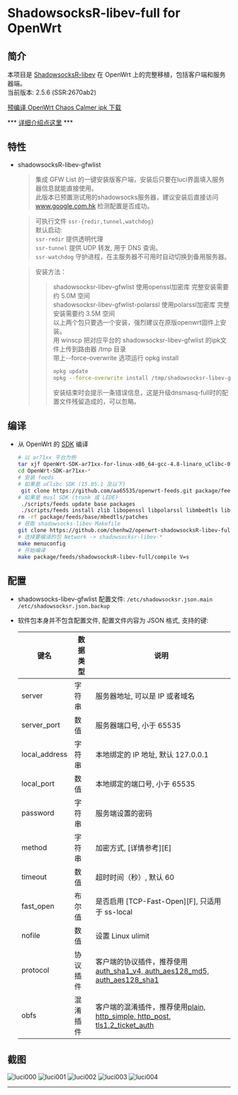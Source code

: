 ShadowsocksR-libev-full for OpenWrt  
===

简介  
---

 本项目是 [ShadowsocksR-libev][1] 在 OpenWrt 上的完整移植，包括客户端和服务器端。   
 当前版本: 2.5.6 (SSR:2670ab2)
 
 [预编译 OpenWrt Chaos Calmer ipk 下载][R]

 *** [详细介绍点这里][X] ***
 
特性  
---

 - shadowsocksR-libev-gfwlist

   > 集成 GFW List 的一键安装版客户端，安装后只要在luci界面填入服务器信息就能直接使用。  
   > 此版本已预置测试用的shadowsocks服务器，建议安装后直接访问 www.google.com.hk 检测配置是否成功。  
   
   > 可执行文件 `ssr-{redir,tunnel,watchdog}`  
   > 默认启动:  
   > `ssr-redir` 提供透明代理  
   > `ssr-tunnel` 提供 UDP 转发, 用于 DNS 查询。  
   > `ssr-watchdog` 守护进程，在主服务器不可用时自动切换到备用服务器。
   
   > 安装方法：  
     >> shadowsocksr-libev-gfwlist 使用openssl加密库 完整安装需要约 5.0M 空间  
     >> shadowsocksr-libev-gfwlist-polarssl 使用polarssl加密库 完整安装需要约 3.5M 空间  
     >> 以上两个包只要选一个安装，强烈建议在原版openwrt固件上安装。  
     >> 用 winscp 把对应平台的 shadowsocksr-libev-gfwlist 的ipk文件上传到路由器 /tmp 目录  
     >> 带上--force-overwrite 选项运行 opkg install  
     >> ```bash  
     >> opkg update
     >> opkg --force-overwrite install /tmp/shadowsocksr-libev-gfwlist*.ipk  
     >> ```  
     >> 安装结束时会提示一条错误信息，这是升级dnsmasq-full时的配置文件残留造成的，可以忽略。  

编译  
---

 - 从 OpenWrt 的 [SDK][S] 编译

   ```bash
   # 以 ar71xx 平台为例
   tar xjf OpenWrt-SDK-ar71xx-for-linux-x86_64-gcc-4.8-linaro_uClibc-0.9.33.2.tar.bz2
   cd OpenWrt-SDK-ar71xx-*
   # 安装 feeds
   # 如果是 uClibc SDK (15.05.1 及以下)
    git clone https://github.com/aa65535/openwrt-feeds.git package/feeds
   # 如果是 musl SDK (trunk 或 LEDE)
    ./scripts/feeds update base packages
    ./scripts/feeds install zlib libopenssl libpolarssl libmbedtls libpcre
   rm -rf package/feeds/base/mbedtls/patches
   # 获取 shadowsocks-libev Makefile
   git clone https://github.com/chenhw2/openwrt-shadowsocksR-libev-full.git package/feeds/shadowsocksR-libev-full
   # 选择要编译的包 Network -> shadowsocksr-libev-*
   make menuconfig
   # 开始编译
   make package/feeds/shadowsocksR-libev-full/compile V=s
   ```

配置  
---

 - shadowsocks-libev-gfwlist 配置文件: `/etc/shadowsocksr.json.main /etc/shadowsocksr.json.backup`

 - 软件包本身并不包含配置文件, 配置文件内容为 JSON 格式, 支持的键:  

   键名           | 数据类型   | 说明
   ---------------|------------|-----------------------------------------------
   server         | 字符串     | 服务器地址, 可以是 IP 或者域名
   server_port    | 数值       | 服务器端口号, 小于 65535
   local_address  | 字符串     | 本地绑定的 IP 地址, 默认 127.0.0.1
   local_port     | 数值       | 本地绑定的端口号, 小于 65535
   password       | 字符串     | 服务端设置的密码
   method         | 字符串     | 加密方式, [详情参考][E]
   timeout        | 数值       | 超时时间（秒）, 默认 60
   fast_open      | 布尔值     | 是否启用 [TCP-Fast-Open][F], 只适用于 ss-local
   nofile         | 数值       | 设置 Linux ulimit
   protocol       | 协议插件   | 客户端的协议插件，推荐使用[auth_sha1_v4, auth_aes128_md5, auth_aes128_sha1][P]
   obfs           | 混淆插件   | 客户端的混淆插件，推荐使用[plain, http_simple, http_post, tls1.2_ticket_auth][P]


截图  
---

![luci000](https://github.com/chenhw2/openwrt-shadowsocksR-libev-full/blob/master/snapshot/luci000.png)
![luci001](https://github.com/chenhw2/openwrt-shadowsocksR-libev-full/blob/master/snapshot/luci001.png)
![luci002](https://github.com/chenhw2/openwrt-shadowsocksR-libev-full/blob/master/snapshot/luci002.png)
![luci003](https://github.com/chenhw2/openwrt-shadowsocksR-libev-full/blob/master/snapshot/luci003.png)
![luci004](https://github.com/chenhw2/openwrt-shadowsocksR-libev-full/blob/master/snapshot/luci004.png)

----------

  [O]: https://github.com/chenhw2/openwrt-shadowsocks-libev-full
  [1]: https://github.com/shadowsocksr/shadowsocksr-libev
  [R]: https://github.com/chenhw2/openwrt-shadowsocksR-libev-full/releases
  [S]: http://wiki.openwrt.org/doc/howto/obtain.firmware.sdk
  [X]: http://www.right.com.cn/forum/thread-185635-1-1.html
  [P]: https://github.com/breakwa11/shadowsocks-rss/wiki/obfs
